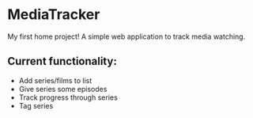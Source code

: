 MediaTracker
============

My first home project! A simple web application to track media watching. 

Current functionality:
----------------------

- Add series/films to list
- Give series some episodes
- Track progress through series
- Tag series
